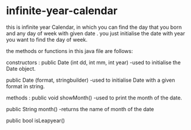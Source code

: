 # infinite-year-calendar

this is infinite year Calendar, in which you can find the day that you born and any day of week with given date .
you just initialise the date with year you want to find the day of week.

the methods or functions in this java file are follows:
  
constructors :
  public Date (int dd, int mm, int year) 
    -used to initialise the Date object.
  
  public Date (format, stringbuilder)
    -used to initialise Date with a given format in string.
    
methods :
  public void showMonth()
    -used to print the month of the date.
    
  public String month()
    -returns the name of month of the date
    
  public bool isLeapyear()
    
